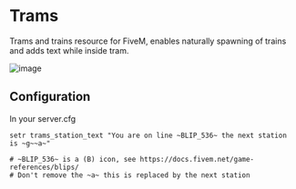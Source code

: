 # Trams

Trams and trains resource for FiveM, enables naturally spawning of trains and adds text while inside tram.

![image](https://user-images.githubusercontent.com/15322107/64922914-cafb0d80-d7d4-11e9-908f-9ae45e53496a.png)

## Configuration

In your server.cfg

```
setr trams_station_text "You are on line ~BLIP_536~ the next station is ~g~~a~"

# ~BLIP_536~ is a (B) icon, see https://docs.fivem.net/game-references/blips/
# Don't remove the ~a~ this is replaced by the next station
```